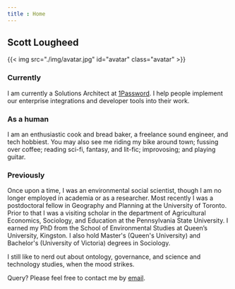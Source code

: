 ```yaml
---
title : Home
---
```


## Scott Lougheed

{{< img src="./img/avatar.jpg" id="avatar" class="avatar" >}}

### Currently

I am currently a Solutions Architect at [1Password](https://1password.com). I help people implement our enterprise integrations and developer tools into their work.

### As a human

I am an enthusiastic cook and bread baker, a freelance sound engineer, and tech hobbiest. You may also see me riding my bike around town; fussing over coffee; reading sci-fi, fantasy, and lit-fic; improvosing; and playing guitar.

### Previously

Once upon a time, I was an environmental social scientist, though I am no longer employed in academia or as a researcher. Most recently I was a postdoctoral fellow in Geography and Planning at the University of Toronto. Prior to that I was a visiting scholar in the department of Agricultural Economics, Sociology, and Education at the Pennsylvania State University. I earned my PhD from the School of Environmental Studies at Queen’s University, Kingston. I also hold Master's (Queen's University) and Bachelor's (University of Victoria) degrees in Sociology.

I still like to nerd out about ontology, governance, and science and technology studies, when the mood strikes.

Query? Please feel free to contact me by [email](mailto:info@scottlougheed.com).